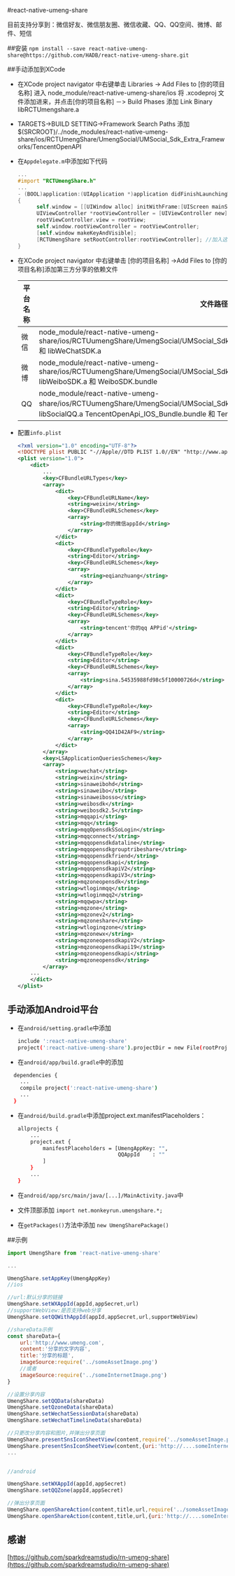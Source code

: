 #react-native-umeng-share

目前支持分享到：微信好友、微信朋友圈、微信收藏、QQ、QQ空间、微博、邮件、短信

##安装
`npm install --save react-native-umeng-share@https://github.com/HADB/react-native-umeng-share.git`

##手动添加到XCode
* 在XCode project navigator 中右键单击 Libraries -> Add Files to [你的项目名称] 进入 node_module/react-native-umeng-share/ios 将 .xcodeproj 文件添加进来，并点击[你的项目名称] －> Build Phases 添加 Link Binary libRCTUmengshare.a
* TARGETS->BUILD SETTING->Framework Search Paths 添加 $(SRCROOT)/../node_modules/react-native-umeng-share/ios/RCTUmengShare/UmengSocial/UMSocial_Sdk_Extra_Frameworks/TencentOpenAPI
* 在`Appdelegate.m`中添加如下代码

  ```objective-c
  ...
  #import "RCTUmengShare.h"
  ...
  - (BOOL)application:(UIApplication *)application didFinishLaunchingWithOptions:(NSDictionary *)launchOptions
  {
        self.window = [[UIWindow alloc] initWithFrame:[UIScreen mainScreen].bounds];
        UIViewController *rootViewController = [UIViewController new];
        rootViewController.view = rootView;
        self.window.rootViewController = rootViewController;
        [self.window makeKeyAndVisible];
        [RCTUmengShare setRootController:rootViewController]; //加入这行代码
  }
  ```

* 在XCode project navigator 中右键单击 [你的项目名称] ->Add Files to [你的项目名称]添加第三方分享的依赖文件

  | 平台名称 | 文件路径                                     |
  | ---- | ---------------------------------------- |
  | 微信   | node_module/react-native-umeng-share/ios/RCTUumengShare/UmengSocial/UMSocial_Sdk_Extra_Frameworks/Wechat/libSocialWechat.a 和 libWeChatSDK.a |
  | 微博   | node_module/react-native-umeng-share/ios/RCTUumengShare/UmengSocial/UMSocial_Sdk_Extra_Frameworks/SinaSSO/libSocialSinaSSO.a libWeiboSDK.a 和 WeiboSDK.bundle |
  | QQ   | node_module/react-native-umeng-share/ios/RCTUumengShare/UmengSocial/UMSocial_Sdk_Extra_Frameworks/TencentOpenAPI／libSocialQQ.a TencentOpenApi_IOS_Bundle.bundle 和 TencentOpenAPI.framework |

* 配置`info.plist`

  ```xml
  <?xml version="1.0" encoding="UTF-8"?>
  <!DOCTYPE plist PUBLIC "-//Apple//DTD PLIST 1.0//EN" "http://www.apple.com/DTDs/PropertyList-1.0.dtd">
  <plist version="1.0">
      <dict>
          ...
          <key>CFBundleURLTypes</key>
          <array>
              <dict>
                  <key>CFBundleURLName</key>
                  <string>weixin</string>
                  <key>CFBundleURLSchemes</key>
                  <array>
                      <string>你的微信appId</string>
                  </array>
              </dict>
              <dict>
                  <key>CFBundleTypeRole</key>
                  <string>Editor</string>
                  <key>CFBundleURLSchemes</key>
                  <array>
                      <string>eqianzhuang</string>
                  </array>
              </dict>
              <dict>
                  <key>CFBundleTypeRole</key>
                  <string>Editor</string>
                  <key>CFBundleURLSchemes</key>
                  <array>
                      <string>tencent'你的qq APPid'</string>
                  </array>
              </dict>
              <dict>
                  <key>CFBundleTypeRole</key>
                  <string>Editor</string>
                  <key>CFBundleURLSchemes</key>
                  <array>
                      <string>sina.54535988fd98c5f10000726d</string>
                  </array>
              </dict>
              <dict>
                  <key>CFBundleTypeRole</key>
                  <string>Editor</string>
                  <key>CFBundleURLSchemes</key>
                  <array>
                      <string>QQ41D42AF9</string>
                  </array>
              </dict>
          </array>
          <key>LSApplicationQueriesSchemes</key>
          <array>
              <string>wechat</string>
              <string>weixin</string>
              <string>sinaweibohd</string>
              <string>sinaweibo</string>
              <string>sinaweibosso</string>
              <string>weibosdk</string>
              <string>weibosdk2.5</string>
              <string>mqqapi</string>
              <string>mqq</string>
              <string>mqqOpensdkSSoLogin</string>
              <string>mqqconnect</string>
              <string>mqqopensdkdataline</string>
              <string>mqqopensdkgrouptribeshare</string>
              <string>mqqopensdkfriend</string>
              <string>mqqopensdkapi</string>
              <string>mqqopensdkapiV2</string>
              <string>mqqopensdkapiV3</string>
              <string>mqzoneopensdk</string>
              <string>wtloginmqq</string>
              <string>wtloginmqq2</string>
              <string>mqqwpa</string>
              <string>mqzone</string>
              <string>mqzonev2</string>
              <string>mqzoneshare</string>
              <string>wtloginqzone</string>
              <string>mqzonewx</string>
              <string>mqzoneopensdkapiV2</string>
              <string>mqzoneopensdkapi19</string>
              <string>mqzoneopensdkapi</string>
              <string>mqzoneopensdk</string>
          </array>
      ...
      </dict>
  </plist>
  ```
## 手动添加Android平台
* 在`android/setting.gradle`中添加

  ```bash
  include ':react-native-umeng-share'
  project(':react-native-umeng-share').projectDir = new File(rootProject.projectDir, '../node_modules/react-native-umeng-share/android')
  ```

* 在`android/app/build.gradle`中的添加

```bash
  dependencies {
  	...
  	compile project(':react-native-umeng-share')
  	...
  }
```

* 在`android/build.gradle`中添加project.ext.manifestPlaceholders：

  ```bash
  allprojects {
      ...
      project.ext {
          manifestPlaceholders = [UmengAppKey: "",
                                  QQAppId    : ""
          ]
      }
      ...
  }
  ```

* 在`android/app/src/main/java/[...]/MainActivity.java`中
* 文件顶部添加 `import net.monkeyrun.umengshare.*;`
* 在`getPackages()`方法中添加 `new UmengSharePackage()`

##示例

```javascript
import UmengShare from 'react-native-umeng-share'

...

UmengShare.setAppKey(UmengAppKey)
//ios

//url:默认分享的链接
UmengShare.setWXAppId(appId,appSecret,url)
//supportWebView:是否支持web分享
UmengShare.setQQWithAppId(appId,appSecret,url,supportWebView)

//shareData示例
const shareData={
	url:'http://www.umeng.com',
	content:'分享的文字内容',
	title:'分享的标题',
	imageSource:require('../someAssetImage.png')
	//或者
	imageSource:require('../someInternetImage.png')
}

//设置分享内容
UmengShare.setQQData(shareData)
UmengShare.setQzoneData(shareData)
UmengShare.setWechatSessionData(shareData)
UmengShare.setWechatTimelineData(shareData)

//只更改分享内容和图片,并弹出分享页面
UmengShare.presentSnsIconSheetView(content,require('../someAssetImage.png'))
UmengShare.presentSnsIconSheetView(content,{uri:'http://....someInternetImage.png'})
...


//android

UmengShare.setWXAppId(appId,appSecret)
UmengShare.setQQZone(appId,appSecret)

//弹出分享页面
UmengShare.openShareAction(content,title,url,require('../someAssetImage.png'))
UmengShare.openShareAction(content,title,url,{uri:'http://....someInternetImage.png'})
```



## 感谢

[https://github.com/sparkdreamstudio/rn-umeng-share](https://github.com/sparkdreamstudio/rn-umeng-share)

